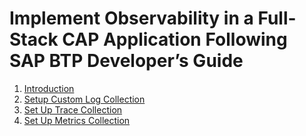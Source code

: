 # Implement Observability in a Full-Stack CAP Application Following SAP BTP Developer’s Guide

1. [Introduction](./introduction.md)
2. [Setup Custom Log Collection](./2-implement.md)
3. [Set Up Trace Collection](./3-implement-traces.md)
4. [Set Up Metrics Collection](./metrics.md)
